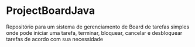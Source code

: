 # ProjectBoardJava
Repositório para um sistema de gerenciamento de Board de tarefas simples onde pode iniciar uma tarefa, terminar, bloquear, cancelar e desbloquear tarefas de acordo com sua necessidade 
